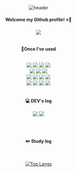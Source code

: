 <div align="center"> 

![header](https://capsule-render.vercel.app/api?type=waving&height=250&color=gradient&customColorList=0,2,2,5,30&text=YoungJu&animation=fadeIn)
#### Welcome my Github profile! :star::dizzy:
<a href="mailto:dudwn3528@gmail.com">
    <img src="https://img.shields.io/badge/Gmail-EA4335?style=for-the-badge&logo=Gmail&logoColor=white"> 
</a> 
<br><br>
 
#### 🔨Once I've used    
<br>
<!-- Java -->
<img src="https://img.shields.io/badge/JAVA-007396?style=for-the-badge&logo=java&logoColor=white">
<!-- Spring -->
<img src="https://img.shields.io/badge/spring-6DB33F?style=for-the-badge&logo=spring&logoColor=white">
<!-- SpringBoot -->
<img src="https://img.shields.io/badge/springboot-6DB33F?style=for-the-badge&logo=springboot&logoColor=white">
<!-- MysQL -->
<img src="https://img.shields.io/badge/MySQL-4479A1?style=for-the-badge&logo=MySQL&logoColor=white">

<br>
<!-- github -->
<img src="https://img.shields.io/badge/github-181717?style=for-the-badge&logo=github&logoColor=white">
<img src="https://img.shields.io/badge/intellijidea-000000?style=for-the-badge&logo=intellijidea&logoColor=white">
<img src="https://img.shields.io/badge/vscode-007ACC?style=for-the-badge&logo=VisualStudioCode&logoColor=white">
<br>
<img src="https://img.shields.io/badge/HTML5-E34F26?style=for-the-badge&logo=HTML5&logoColor=white">
<img src="https://img.shields.io/badge/CSS3-1572B6?style=for-the-badge&logo=CSS3&logoColor=white"> 
<img src="https://img.shields.io/badge/JavaScript-F7DF1E?style=for-the-badge&logo=JavaScript&logoColor=white">
<img src="https://img.shields.io/badge/jquery-0769AD?style=for-the-badge&logo=jquery&logoColor=white">

<br>
<!-- bootstrap -->
<img src="https://img.shields.io/badge/bootstrap-7952B3?style=for-the-badge&logo=bootstrap&logoColor=white">
<!-- php -->
<img src="https://img.shields.io/badge/php-777BB4?style=for-the-badge&logo=php&logoColor=white">
<!-- adobephotoshop -->
<img src="https://img.shields.io/badge/adobephotoshop-31A8FF?style=for-the-badge&logo=adobephotoshop&logoColor=white">
<!-- adobeillustrator -->
<img src="https://img.shields.io/badge/adobeillustrator-FF9A00?style=for-the-badge&logo=adobeillustrator&logoColor=white">


<br/>
<br/>

#### 💻 DEV's log 
<img src="https://img.shields.io/badge/blog-03C75A?style=for-the-badge&logo=naver&logoColor=white">
<img src="https://img.shields.io/badge/velog-20C997?style=for-the-badge&logo=velog&logoColor=white">

<br><br>
 

#### :pencil2: Study log
<br>

[![Top Langs](https://github-readme-stats.vercel.app/api/top-langs/?username=Cyoungju&layout=compact)](https://github.com/anuraghazra/github-readme-stats)
  
</div>
